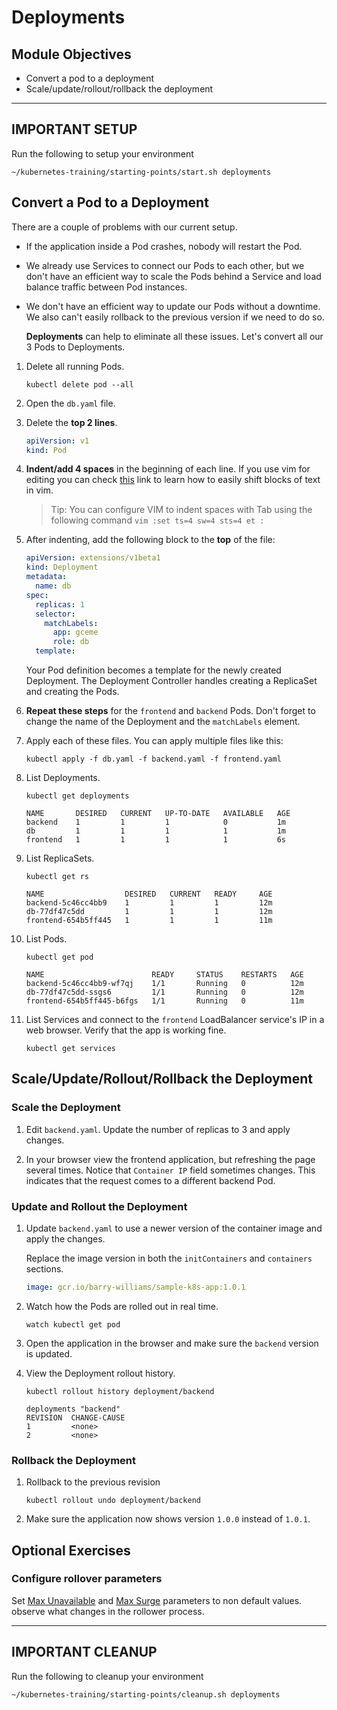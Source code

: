 # Deployments

## Module Objectives

- Convert a pod to a deployment
- Scale/update/rollout/rollback the deployment

---

## **IMPORTANT SETUP**
Run the following to setup your environment

```shell
~/kubernetes-training/starting-points/start.sh deployments
```


## Convert a Pod to a Deployment

There are a couple of problems with our current setup.

* If the application inside a Pod crashes, nobody will restart the Pod.
* We already use Services to connect our Pods to each other, but we don't have an efficient way to scale the Pods behind a Service and load balance traffic between Pod instances.
* We don't have an efficient way to update our Pods without a downtime. We also can't easily rollback to the previous version if we need to do so.

    **Deployments** can help to eliminate all these issues. Let's convert all our 3 Pods to Deployments.

1. Delete all running Pods.

    ```shell
    kubectl delete pod --all
    ```

1. Open the `db.yaml` file. <!--TODO: create the db.yaml file in starting points -->

1. Delete the **top 2 lines**.

    ```yaml
    apiVersion: v1
    kind: Pod
    ```

1. **Indent/add 4 spaces** in the beginning of each line. If you use vim for editing you can check [this](http://vim.wikia.com/wiki/Shifting_blocks_visually) link to learn how to easily shift blocks of text in vim.

    > Tip: You can configure VIM to indent spaces with Tab using the following command `vim :set ts=4 sw=4 sts=4 et :`

1. After indenting, add the following block to the **top** of the file:

    ```yaml
    apiVersion: extensions/v1beta1
    kind: Deployment
    metadata:
      name: db
    spec:
      replicas: 1
      selector:
        matchLabels:
          app: gceme
          role: db
      template:
    ```

    Your Pod definition becomes a template for the newly created Deployment. The Deployment Controller handles creating a ReplicaSet and creating the Pods.

1. **Repeat these steps** for the `frontend` and `backend` Pods. Don't forget to change the name of the Deployment and the `matchLabels` element.

1. Apply each of these files. You can apply multiple files like this:

   ```shell
   kubectl apply -f db.yaml -f backend.yaml -f frontend.yaml
   ```

1. List Deployments.

    ```shell
    kubectl get deployments
    ```

    ```
    NAME       DESIRED   CURRENT   UP-TO-DATE   AVAILABLE   AGE
    backend    1         1         1            0           1m
    db         1         1         1            1           1m
    frontend   1         1         1            1           6s
    ```

1. List ReplicaSets.

    ```shell
    kubectl get rs
    ```

    ```
    NAME                  DESIRED   CURRENT   READY     AGE
    backend-5c46cc4bb9    1         1         1         12m
    db-77df47c5dd         1         1         1         12m
    frontend-654b5ff445   1         1         1         11m
    ```

1. List Pods.

    ```shell
    kubectl get pod
    ```

    ```
    NAME                        READY     STATUS    RESTARTS   AGE
    backend-5c46cc4bb9-wf7qj    1/1       Running   0          12m
    db-77df47c5dd-ssgs6         1/1       Running   0          12m
    frontend-654b5ff445-b6fgs   1/1       Running   0          11m
    ```

1. List Services and connect to the `frontend` LoadBalancer service's IP in a web browser. Verify that the app is working fine.

    ```shell
    kubectl get services
    ```

## Scale/Update/Rollout/Rollback the Deployment

### Scale the Deployment

1. Edit `backend.yaml`. Update the number of replicas to 3 and apply changes.

1. In your browser view the frontend application, but refreshing the page several times. Notice that `Container IP` field sometimes changes. This indicates that the request comes to a different backend Pod.

### Update and Rollout the Deployment

1. Update `backend.yaml` to use a newer version of the container image and apply the changes.

    Replace the image version in both the `initContainers` and `containers` sections.

    ```yaml
    image: gcr.io/barry-williams/sample-k8s-app:1.0.1
    ```

1. Watch how the Pods are rolled out in real time.

    ```shell
    watch kubectl get pod
    ```

1. Open the application in the browser and make sure the `backend` version is updated.

1. View the Deployment rollout history.

    ```shell
    kubectl rollout history deployment/backend
    ```

    ```
    deployments "backend"
    REVISION  CHANGE-CAUSE
    1         <none>
    2         <none>
    ```

### Rollback the Deployment

1. Rollback to the previous revision

    ```shell
    kubectl rollout undo deployment/backend
    ```

1. Make sure the application now shows version `1.0.0` instead of `1.0.1`.

## Optional Exercises

### Configure rollover parameters

Set [Max Unavailable](https://kubernetes.io/docs/concepts/workloads/controllers/deployment/#max-unavailable) and [Max Surge](https://kubernetes.io/docs/concepts/workloads/controllers/deployment/#max-surge) parameters to non default values. observe what changes in the rollower process.

---

## **IMPORTANT CLEANUP**
Run the following to cleanup your environment

```shell
~/kubernetes-training/starting-points/cleanup.sh deployments
```
